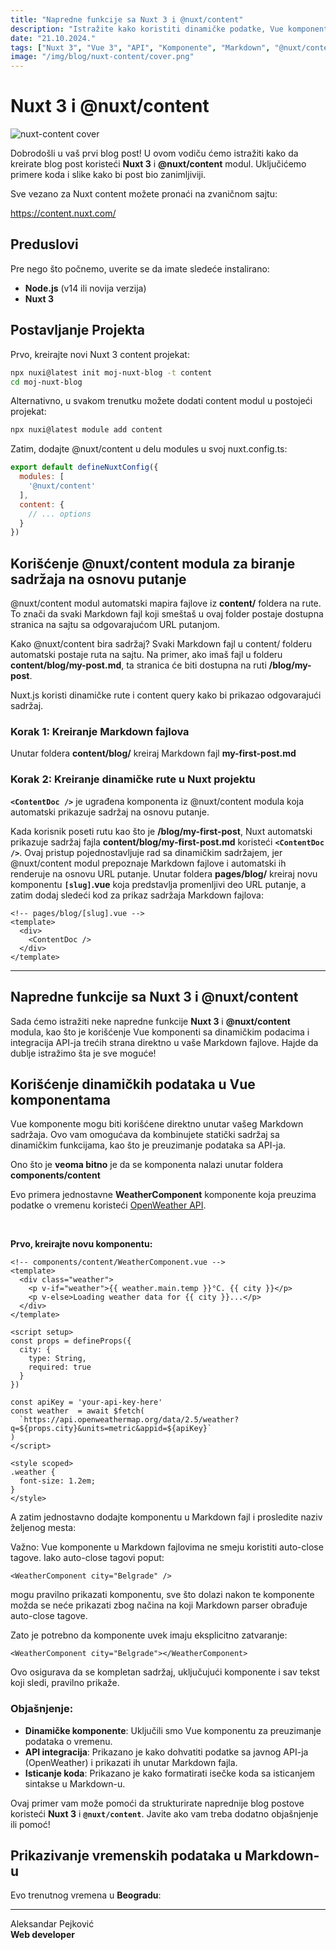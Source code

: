 ```yaml
---
title: "Napredne funkcije sa Nuxt 3 i @nuxt/content"
description: "Istražite kako koristiti dinamičke podatke, Vue komponente i treće strane API-je u Nuxt 3 koristeći Markdown."
date: "21.10.2024."
tags: ["Nuxt 3", "Vue 3", "API", "Komponente", "Markdown", "@nuxt/content"]
image: "/img/blog/nuxt-content/cover.png"
---
```


# Nuxt 3 i @nuxt/content

<img src="/img/blog/nuxt-content/cover.png" alt="nuxt-content cover" class="content-project-image">

Dobrodošli u vaš prvi blog post! U ovom vodiču ćemo istražiti kako da kreirate blog post koristeći **Nuxt 3** i **@nuxt/content** modul. Uključićemo primere koda i slike kako bi post bio zanimljiviji.

Sve vezano za Nuxt content možete pronaći na zvaničnom sajtu:

https://content.nuxt.com/

## Preduslovi

Pre nego što počnemo, uverite se da imate sledeće instalirano:

- **Node.js** (v14 ili novija verzija)
- **Nuxt 3**

## Postavljanje Projekta

Prvo, kreirajte novi Nuxt 3 content projekat:

```bash
npx nuxi@latest init moj-nuxt-blog -t content
cd moj-nuxt-blog
```

Alternativno, u svakom trenutku možete dodati content modul u postojeći projekat:
```bash
npx nuxi@latest module add content
```

Zatim, dodajte @nuxt/content u delu modules u svoj nuxt.config.ts:

```js
export default defineNuxtConfig({
  modules: [
    '@nuxt/content'
  ],
  content: {
    // ... options
  }
})
```

## Korišćenje @nuxt/content modula za biranje sadržaja na osnovu putanje
@nuxt/content modul automatski mapira fajlove iz **content/** foldera na rute. To znači da svaki Markdown fajl koji smeštaš u ovaj folder postaje dostupna stranica na sajtu sa odgovarajućom URL putanjom.

Kako @nuxt/content bira sadržaj?
Svaki Markdown fajl u content/ folderu automatski postaje ruta na sajtu. Na primer, ako imaš fajl u folderu **content/blog/my-post.md**, ta stranica će biti dostupna na ruti **/blog/my-post**.

Nuxt.js koristi dinamičke rute i content query kako bi prikazao odgovarajući sadržaj.

### Korak 1: Kreiranje Markdown fajlova
Unutar foldera **content/blog/** kreiraj Markdown fajl **my-first-post.md**

### Korak 2: Kreiranje dinamičke rute u Nuxt projektu

**`<ContentDoc />`** je ugrađena komponenta iz @nuxt/content modula koja automatski prikazuje sadržaj na osnovu putanje.

Kada korisnik poseti rutu kao što je **/blog/my-first-post**, Nuxt automatski prikazuje sadržaj fajla **content/blog/my-first-post.md** koristeći **`<ContentDoc />`**.
Ovaj pristup pojednostavljuje rad sa dinamičkim sadržajem, jer @nuxt/content modul prepoznaje Markdown fajlove i automatski ih renderuje na osnovu URL putanje.
Unutar foldera **pages/blog/** kreiraj novu komponentu **`[slug]`.vue** koja predstavlja promenljivi deo URL putanje, a zatim dodaj sledeći kod za prikaz sadržaja Markdown fajlova:

```vue
<!-- pages/blog/[slug].vue -->
<template>
  <div>
    <ContentDoc />
  </div>
</template>
```
---

## Napredne funkcije sa Nuxt 3 i @nuxt/content

Sada ćemo istražiti neke napredne funkcije **Nuxt 3** i **@nuxt/content** modula, kao što je korišćenje Vue komponenti sa dinamičkim podacima i integracija API-ja trećih strana direktno u vaše Markdown fajlove. Hajde da dublje istražimo šta je sve moguće!

## Korišćenje dinamičkih podataka u Vue komponentama

Vue komponente mogu biti korišćene direktno unutar vašeg Markdown sadržaja. Ovo vam omogućava da kombinujete statički sadržaj sa dinamičkim funkcijama, kao što je preuzimanje podataka sa API-ja.

Ono što je **veoma bitno** je da se komponenta nalazi unutar foldera **components/content**

Evo primera jednostavne **WeatherComponent** komponente koja preuzima podatke o vremenu koristeći [OpenWeather API](https://openweathermap.org/).

<br/>

**Prvo, kreirajte novu komponentu:**

```vue
<!-- components/content/WeatherComponent.vue -->
<template>
  <div class="weather">
    <p v-if="weather">{{ weather.main.temp }}°C. {{ city }}</p>
    <p v-else>Loading weather data for {{ city }}...</p>
  </div>
</template>

<script setup>
const props = defineProps({
  city: {
    type: String,
    required: true
  }
})

const apiKey = 'your-api-key-here'
const weather  = await $fetch(
  `https://api.openweathermap.org/data/2.5/weather?q=${props.city}&units=metric&appid=${apiKey}`
)
</script>

<style scoped>
.weather {
  font-size: 1.2em;
}
</style>
```

A zatim jednostavno dodajte komponentu u Markdown fajl i prosledite naziv željenog mesta:

Važno: Vue komponente u Markdown fajlovima ne smeju koristiti auto-close tagove. Iako auto-close tagovi poput:

```vue
<WeatherComponent city="Belgrade" />
```

mogu pravilno prikazati komponentu, sve što dolazi nakon te komponente možda se neće prikazati zbog načina na koji Markdown parser obrađuje auto-close tagove.

Zato je potrebno da komponente uvek imaju eksplicitno zatvaranje:

```vue
<WeatherComponent city="Belgrade"></WeatherComponent>
```

Ovo osigurava da se kompletan sadržaj, uključujući komponente i sav tekst koji sledi, pravilno prikaže.

### Objašnjenje:

- **Dinamičke komponente**: Uključili smo Vue komponentu za preuzimanje podataka o vremenu.
- **API integracija**: Prikazano je kako dohvatiti podatke sa javnog API-ja (OpenWeather) i prikazati ih unutar Markdown fajla.
- **Isticanje koda**: Prikazano je kako formatirati isečke koda sa isticanjem sintakse u Markdown-u.

Ovaj primer vam može pomoći da strukturirate naprednije blog postove koristeći **Nuxt 3** i **`@nuxt/content`**. Javite ako vam treba dodatno objašnjenje ili pomoć!

## Prikazivanje vremenskih podataka u Markdown-u

Evo trenutnog vremena u **Beogradu**:

<WeatherComponent city="Belgrade"></WeatherComponent>

---
Aleksandar Pejković  
**Web developer**  
